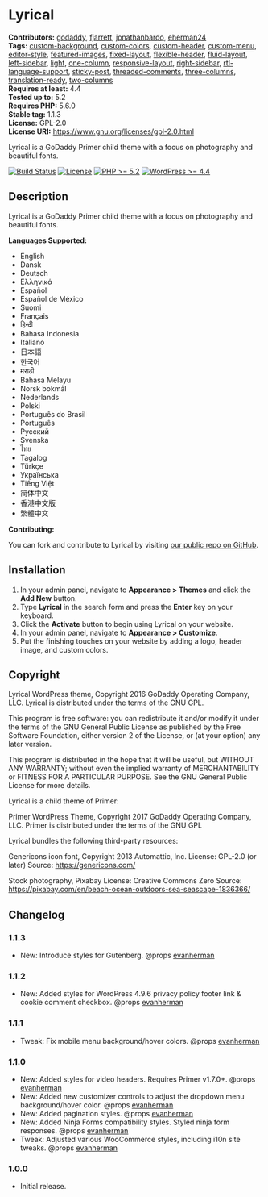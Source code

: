 # Lyrical #
**Contributors:** [godaddy](https://profiles.wordpress.org/godaddy), [fjarrett](https://profiles.wordpress.org/fjarrett), [jonathanbardo](https://profiles.wordpress.org/jonathanbardo), [eherman24](https://profiles.wordpress.org/eherman24)  
**Tags:**              [custom-background](https://wordpress.org/themes/tags/custom-background/), [custom-colors](https://wordpress.org/themes/tags/custom-colors/), [custom-header](https://wordpress.org/themes/tags/custom-header/), [custom-menu](https://wordpress.org/themes/tags/custom-menu/), [editor-style](https://wordpress.org/themes/tags/editor-style/), [featured-images](https://wordpress.org/themes/tags/featured-images/), [fixed-layout](https://wordpress.org/themes/tags/fixed-layout/), [flexible-header](https://wordpress.org/themes/tags/flexible-header/), [fluid-layout](https://wordpress.org/themes/tags/fluid-layout/), [left-sidebar](https://wordpress.org/themes/tags/left-sidebar/), [light](https://wordpress.org/themes/tags/light/), [one-column](https://wordpress.org/themes/tags/one-column/), [responsive-layout](https://wordpress.org/themes/tags/responsive-layout/), [right-sidebar](https://wordpress.org/themes/tags/right-sidebar/), [rtl-language-support](https://wordpress.org/themes/tags/rtl-language-support/), [sticky-post](https://wordpress.org/themes/tags/sticky-post/), [threaded-comments](https://wordpress.org/themes/tags/threaded-comments/), [three-columns](https://wordpress.org/themes/tags/three-columns/), [translation-ready](https://wordpress.org/themes/tags/translation-ready/), [two-columns](https://wordpress.org/themes/tags/two-columns/)  
**Requires at least:** 4.4  
**Tested up to:**      5.2  
**Requires PHP:**      5.6.0  
**Stable tag:**        1.1.3  
**License:**           GPL-2.0  
**License URI:**       https://www.gnu.org/licenses/gpl-2.0.html  

Lyrical is a GoDaddy Primer child theme with a focus on photography and beautiful fonts.

[![Build Status](https://travis-ci.org/godaddy-wordpress/primer-child-lyrical.svg?branch=master)](https://travis-ci.org/godaddy-wordpress/primer-child-lyrical) [![License](https://img.shields.io/badge/license-GPL--2.0-brightgreen.svg)](https://github.com/godaddy-wordpress/primer-child-lyrical/blob/master/license.txt) [![PHP >= 5.2](https://img.shields.io/badge/php-%3E=%205.2-8892bf.svg)](https://secure.php.net/supported-versions.php) [![WordPress >= 4.4](https://img.shields.io/badge/wordpress-%3E=%204.4-blue.svg)](https://wordpress.org/download/release-archive/)  

## Description ##

Lyrical is a GoDaddy Primer child theme with a focus on photography and beautiful fonts.

**Languages Supported:**

* English
* Dansk
* Deutsch
* Ελληνικά
* Español
* Español de México
* Suomi
* Français
* हिन्दी
* Bahasa Indonesia
* Italiano
* 日本語
* 한국어
* मराठी
* Bahasa Melayu
* Norsk bokmål
* Nederlands
* Polski
* Português do Brasil
* Português
* Русский
* Svenska
* ไทย
* Tagalog
* Türkçe
* Українська
* Tiếng Việt
* 简体中文
* 香港中文版
* 繁體中文

**Contributing:**

You can fork and contribute to Lyrical by visiting [our public repo on GitHub](https://github.com/godaddy/wp-lyrical-theme).

## Installation ##

1. In your admin panel, navigate to **Appearance > Themes** and click the **Add New** button.
2. Type **Lyrical** in the search form and press the **Enter** key on your keyboard.
3. Click the **Activate** button to begin using Lyrical on your website.
4. In your admin panel, navigate to **Appearance > Customize**.
5. Put the finishing touches on your website by adding a logo, header image, and custom colors.

## Copyright ##

Lyrical WordPress theme, Copyright 2016 GoDaddy Operating Company, LLC.
Lyrical is distributed under the terms of the GNU GPL.

This program is free software: you can redistribute it and/or modify
it under the terms of the GNU General Public License as published by
the Free Software Foundation, either version 2 of the License, or
(at your option) any later version.

This program is distributed in the hope that it will be useful,
but WITHOUT ANY WARRANTY; without even the implied warranty of
MERCHANTABILITY or FITNESS FOR A PARTICULAR PURPOSE. See the
GNU General Public License for more details.

Lyrical is a child theme of Primer:

Primer WordPress Theme, Copyright 2017 GoDaddy Operating Company, LLC. Primer is distributed under the terms of the GNU GPL

Lyrical bundles the following third-party resources:

Genericons icon font, Copyright 2013 Automattic, Inc.
License: GPL-2.0 (or later)
Source: https://genericons.com/

Stock photography, Pixabay
License: Creative Commons Zero
Source: https://pixabay.com/en/beach-ocean-outdoors-sea-seascape-1836366/

## Changelog ##

### 1.1.3 ###

* New: Introduce styles for Gutenberg. @props [evanherman](https://github.com/EvanHerman)

### 1.1.2 ###

* New: Added styles for WordPress 4.9.6 privacy policy footer link & cookie comment checkbox. @props [evanherman](https://github.com/EvanHerman)

### 1.1.1 ###

* Tweak: Fix mobile menu background/hover colors. @props [evanherman](https://github.com/EvanHerman)

### 1.1.0 ###

* New: Added styles for video headers. Requires Primer v1.7.0+. @props [evanherman](https://github.com/EvanHerman)
* New: Added new customizer controls to adjust the dropdown menu background/hover color. @props [evanherman](https://github.com/EvanHerman)
* New: Added pagination styles. @props [evanherman](https://github.com/EvanHerman)
* New: Added Ninja Forms compatibility styles. Styled ninja form responses. @props [evanherman](https://github.com/EvanHerman)
* Tweak: Adjusted various WooCommerce styles, including i10n site tweaks. @props [evanherman](https://github.com/EvanHerman)

### 1.0.0 ###

* Initial release.
